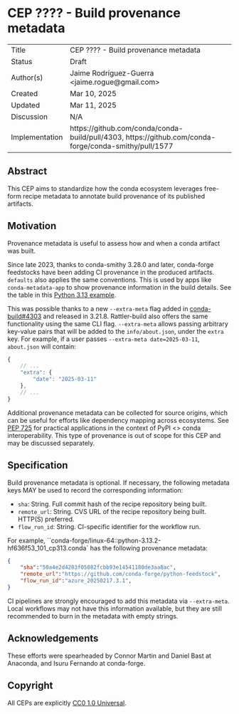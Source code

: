 # CEP ???? - Build provenance metadata

<table>
<tr><td> Title </td><td> CEP ???? -  Build provenance metadata </td>
<tr><td> Status </td><td> Draft </td></tr>
<tr><td> Author(s) </td><td> Jaime Rodríguez-Guerra &lt;jaime.rogue@gmail.com&gt;</td></tr>
<tr><td> Created </td><td> Mar 10, 2025</td></tr>
<tr><td> Updated </td><td> Mar 11, 2025</td></tr>
<tr><td> Discussion </td><td> N/A </td></tr>
<tr><td> Implementation </td><td> https://github.com/conda/conda-build/pull/4303, https://github.com/conda-forge/conda-smithy/pull/1577 </td></tr>
</table>

## Abstract

This CEP aims to standardize how the conda ecosystem leverages free-form recipe metadata to
annotate build provenance of its published artifacts.

## Motivation

Provenance metadata is useful to assess how and when a conda artifact was built.

Since late 2023, thanks to conda-smithy 3.28.0 and later, conda-forge feedstocks have been adding
CI provenance in the produced artifacts. `defaults` also applies the same conventions. This is used
by apps like `conda-metadata-app` to show provenance information in the build details. See the
table in this [Python 3.13
example](https://conda-metadata-app.streamlit.app/?q=conda-forge%2Flinux-64%2Fpython-3.13.2-hf636f53_101_cp313.conda).

This was possible thanks to a new `--extra-meta` flag added in
[conda-build#4303](https://github.com/conda/conda-build/pull/4303/files) and released in 3.21.8.
Rattler-build also offers the same functionality using the same CLI flag. `--extra-meta` allows
passing arbitrary key-value pairs that will be added to the `info/about.json`, under the `extra`
key. For example, if a user passes `--extra-meta date=2025-03-11`, `about.json` will contain:

```js
{
    // ...
    "extra": {
        "date": "2025-03-11"
    },
    // ...
}
```

Additional provenance metadata can be collected for source origins, which can be useful for efforts
like dependency mapping across ecosystems. See [PEP 725](https://peps.python.org/pep-0725/) for
practical applications in the context of PyPI <> conda interoperability. This type of provenance is
out of scope for this CEP and may be discussed separately.

## Specification

Build provenance metadata is optional. If necessary, the following metadata keys MAY be used to
record the corresponding information:

- `sha`: String. Full commit hash of the recipe repository being built.
- `remote_url`: String. CVS URL of the recipe repository being built. HTTP(S) preferred.
- `flow_run_id`: String. CI-specific identifier for the workflow run.

For example, ``conda-forge/linux-64::python-3.13.2-hf636f53_101_cp313.conda` has the following
provenance metadata:

```json
{
    "sha":"50a4e2d4203f05082fcbb93e14541180de3aa8ac",
    "remote_url":"https://github.com/conda-forge/python-feedstock",
    "flow_run_id":"azure_20250217.3.1",
}
```

CI pipelines are strongly encouraged to add this metadata via `--extra-meta`. Local workflows may
not have this information available, but they are still recommended to burn in the metadata with
empty strings.

## Acknowledgements

These efforts were spearheaded by Connor Martin and Daniel Bast at Anaconda, and Isuru Fernando at
conda-forge.

## Copyright

All CEPs are explicitly [CC0 1.0 Universal](https://creativecommons.org/publicdomain/zero/1.0/).

